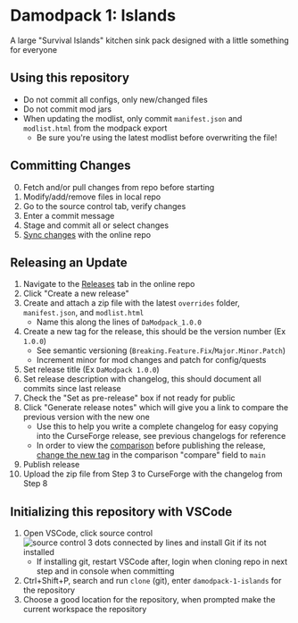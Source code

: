 # Damodpack 1: Islands
A large "Survival Islands" kitchen sink pack designed with a little something for everyone

## Using this repository
- Do not commit all configs, only new/changed files
- Do not commit mod jars
- When updating the modlist, only commit `manifest.json` and `modlist.html` from the modpack export
  - Be sure you're using the latest modlist before overwriting the file!

## Committing Changes
0. Fetch and/or pull changes from repo before starting
1. Modify/add/remove files in local repo
2. Go to the source control tab, verify changes
3. Enter a commit message
4. Stage and commit all or select changes
5. <ins>Sync changes</ins> with the online repo

## Releasing an Update
1. Navigate to the [Releases](https://github.com/RoarkCats/damodpack-1-islands/releases) tab in the online repo
2. Click "Create a new release"
3. Create and attach a zip file with the latest `overrides` folder, `manifest.json`, and `modlist.html`
   - Name this along the lines of `DaModpack_1.0.0`
4. Create a new tag for the release, this should be the version number (Ex `1.0.0`)
   - See semantic versioning (`Breaking.Feature.Fix`/`Major.Minor.Patch`)
   - Increment minor for mod changes and patch for config/quests 
5. Set release title (Ex `DaModpack 1.0.0`)
6. Set release description with changelog, this should document all commits since last release
7. Check the "Set as pre-release" box if not ready for public
8. Click "Generate release notes" which will give you a link to compare the previous version with the new one
   - Use this to help you write a complete changelog for easy copying into the CurseForge release, see previous changelogs for reference
   - In order to view the [comparison](https://github.com/RoarkCats/damodpack-1-islands/compare/) before publishing the release, [change the new tag](https://github.com/user-attachments/assets/608c54a0-f9a4-4622-864b-f32cfe1593a4) in the comparison "compare" field to `main`
9. Publish release
10. Upload the zip file from Step 3 to CurseForge with the changelog from Step 8

## Initializing this repository with VSCode
1. Open VSCode, click source control ![source control 3 dots connected by lines](https://github.com/user-attachments/assets/460be682-14b6-4328-9e1f-a299009607ce)
 and install Git if its not installed
    - If installing git, restart VSCode after, login when cloning repo in next step and in console when committing
3. Ctrl+Shift+P, search and run `clone` (git), enter `damodpack-1-islands` for the repository
4. Choose a good location for the repository, when prompted make the current workspace the repository
